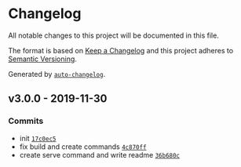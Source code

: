 # Changelog

All notable changes to this project will be documented in this file.

The format is based on [Keep a Changelog](https://keepachangelog.com/en/1.0.0/)
and this project adheres to [Semantic Versioning](https://semver.org/spec/v2.0.0.html).

Generated by [`auto-changelog`](https://github.com/CookPete/auto-changelog).

## v3.0.0 - 2019-11-30

### Commits

- init [`17c0ec5`](https://github.com/sw-yx/rincewind/commit/17c0ec5f1ba8d28dbfcd6ac5fc6a527d7d397897)
- fix build and create commands [`4c870ff`](https://github.com/sw-yx/rincewind/commit/4c870ffba2d077002793aaaf24494fd232f09072)
- create serve command and write readme [`36b680c`](https://github.com/sw-yx/rincewind/commit/36b680c9d24c4727f8bff38423b97f59716d49b3)
